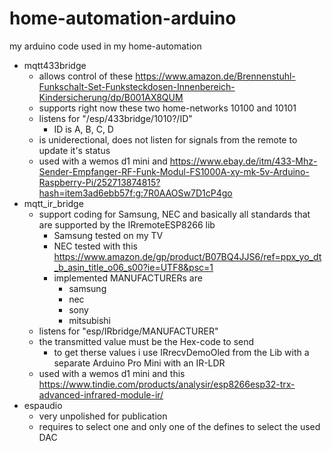 # home-automation-arduino
my arduino code used in my home-automation

* mqtt433bridge
  * allows control of these https://www.amazon.de/Brennenstuhl-Funkschalt-Set-Funksteckdosen-Innenbereich-Kindersicherung/dp/B001AX8QUM
  * supports right now these two home-networks 10100 and 10101
  * listens for "/esp/433bridge/1010?/ID"
    * ID is A, B, C, D
  * is uniderectional, does not listen for signals from the remote to update it's status
  * used with a wemos d1 mini and https://www.ebay.de/itm/433-Mhz-Sender-Empfanger-RF-Funk-Modul-FS1000A-xy-mk-5v-Arduino-Raspberry-Pi/252713874815?hash=item3ad6ebb57f:g:7R0AAOSw7D1cP4go
* mqtt_ir_bridge
  * support coding for Samsung, NEC and basically all standards that are supported by the IRremoteESP8266 lib
    * Samsung tested on my TV
    * NEC tested with this https://www.amazon.de/gp/product/B07BQ4JJS6/ref=ppx_yo_dt_b_asin_title_o06_s00?ie=UTF8&psc=1
    * implemented MANUFACTURERs are
      * samsung  
      * nec
      * sony
      * mitsubishi
  * listens for "esp/IRbridge/MANUFACTURER"
  * the transmitted value must be the Hex-code to send
    * to get therse values i use IRrecvDemoOled from the Lib with a separate Arduino Pro Mini with an IR-LDR
  * used with a wemos d1 mini and this https://www.tindie.com/products/analysir/esp8266esp32-trx-advanced-infrared-module-ir/
* espaudio
  * very unpolished for publication
  * requires to select one and only one of the defines to select the used DAC
